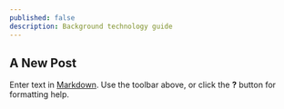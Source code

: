 ```yaml
---
published: false
description: Background technology guide
---
```


## A New Post

Enter text in [Markdown](http://daringfireball.net/projects/markdown/). Use the toolbar above, or click the **?** button for formatting help.
